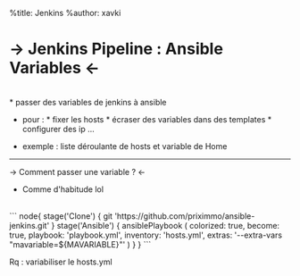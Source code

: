 %title: Jenkins
%author: xavki

-> Jenkins Pipeline : Ansible Variables <-
========


<br>
* passer des variables de jenkins à ansible


* pour :
		* fixer les hosts
		* écraser des variables dans des templates
		* configurer des ip
		...

* exemple : liste déroulante de hosts et variable de Home


---------------------------------------------------------------------


-> Comment passer une variable ? <-


* Comme d'habitude lol

<br>
```
node{
    stage('Clone') {
        git 'https://github.com/priximmo/ansible-jenkins.git'
    }
    stage('Ansible') {
      ansiblePlaybook (
          colorized: true, 
          become: true,             
          playbook: 'playbook.yml',
          inventory: 'hosts.yml',
          extras: '--extra-vars "mavariable=${MAVARIABLE}"'
      )
    }
}
```

Rq : variabiliser le hosts.yml
